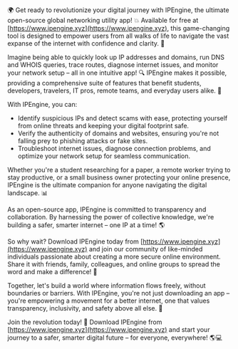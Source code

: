 🌍 Get ready to revolutionize your digital journey with IPEngine, the ultimate open-source global networking utility app! 💥 Available for free at [https://www.ipengine.xyz](https://www.ipengine.xyz), this game-changing tool is designed to empower users from all walks of life to navigate the vast expanse of the internet with confidence and clarity. 📡

Imagine being able to quickly look up IP addresses and domains, run DNS and WHOIS queries, trace routes, diagnose internet issues, and monitor your network setup – all in one intuitive app! 🔍 IPEngine makes it possible, providing a comprehensive suite of features that benefit students, developers, travelers, IT pros, remote teams, and everyday users alike. 🚀

With IPEngine, you can:

* Identify suspicious IPs and detect scams with ease, protecting yourself from online threats and keeping your digital footprint safe.
* Verify the authenticity of domains and websites, ensuring you're not falling prey to phishing attacks or fake sites.
* Troubleshoot internet issues, diagnose connection problems, and optimize your network setup for seamless communication.

Whether you're a student researching for a paper, a remote worker trying to stay productive, or a small business owner protecting your online presence, IPEngine is the ultimate companion for anyone navigating the digital landscape. 📊

As an open-source app, IPEngine is committed to transparency and collaboration. By harnessing the power of collective knowledge, we're building a safer, smarter internet – one IP at a time! 🌎

So why wait? Download IPEngine today from [https://www.ipengine.xyz](https://www.ipengine.xyz) and join our community of like-minded individuals passionate about creating a more secure online environment. Share it with friends, family, colleagues, and online groups to spread the word and make a difference! 📢

Together, let's build a world where information flows freely, without boundaries or barriers. With IPEngine, you're not just downloading an app – you're empowering a movement for a better internet, one that values transparency, inclusivity, and safety above all else. 💪

Join the revolution today! 🌟 Download IPEngine from [https://www.ipengine.xyz](https://www.ipengine.xyz) and start your journey to a safer, smarter digital future – for everyone, everywhere! 🌎💻